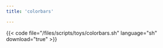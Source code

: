 ```yaml
---
title: 'colorbars'

---
```


{{< code file="/files/scripts/toys/colorbars.sh" language="sh" download="true" >}}
